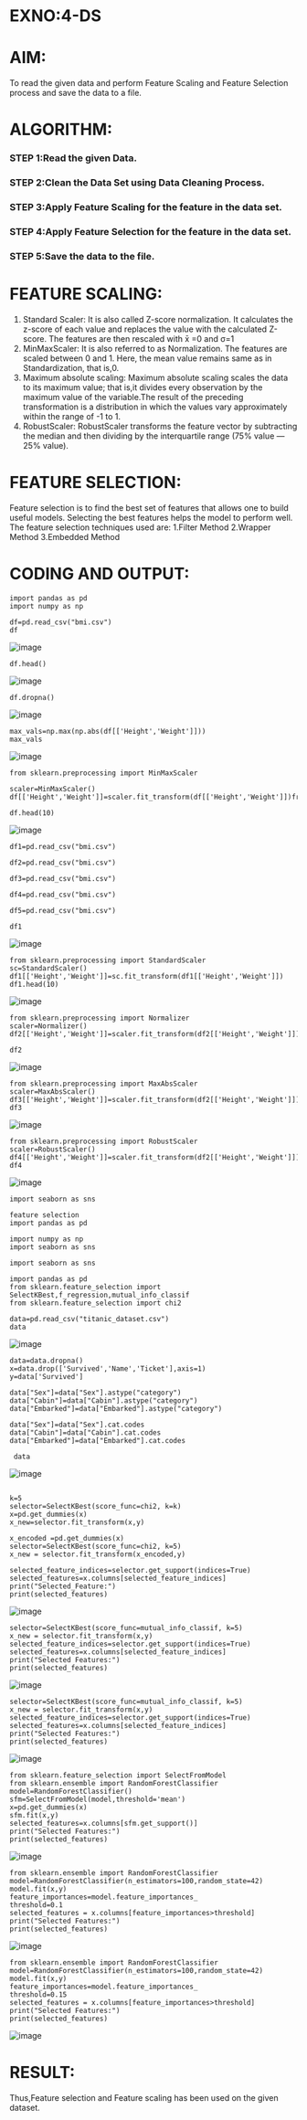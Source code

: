 # EXNO:4-DS
# AIM:
To read the given data and perform Feature Scaling and Feature Selection process and save the
data to a file.

# ALGORITHM:
### STEP 1:Read the given Data.
### STEP 2:Clean the Data Set using Data Cleaning Process.
### STEP 3:Apply Feature Scaling for the feature in the data set.
### STEP 4:Apply Feature Selection for the feature in the data set.
### STEP 5:Save the data to the file.

# FEATURE SCALING:
1. Standard Scaler: It is also called Z-score normalization. It calculates the z-score of each value and replaces the value with the calculated Z-score. The features are then rescaled with x̄ =0 and σ=1
2. MinMaxScaler: It is also referred to as Normalization. The features are scaled between 0 and 1. Here, the mean value remains same as in Standardization, that is,0.
3. Maximum absolute scaling: Maximum absolute scaling scales the data to its maximum value; that is,it divides every observation by the maximum value of the variable.The result of the preceding transformation is a distribution in which the values vary approximately within the range of -1 to 1.
4. RobustScaler: RobustScaler transforms the feature vector by subtracting the median and then dividing by the interquartile range (75% value — 25% value).

# FEATURE SELECTION:
Feature selection is to find the best set of features that allows one to build useful models. Selecting the best features helps the model to perform well.
The feature selection techniques used are:
1.Filter Method
2.Wrapper Method
3.Embedded Method

# CODING AND OUTPUT:
```
import pandas as pd
import numpy as np
```
```
df=pd.read_csv("bmi.csv")
df
```
![image](https://github.com/user-attachments/assets/a66652f9-c881-4a86-9d60-f92810b15c79)
```
df.head()
```
![image](https://github.com/user-attachments/assets/da322bb8-5154-4a88-956d-6b2ddc277842)
```
df.dropna()
```
![image](https://github.com/user-attachments/assets/be732e5d-f3d4-43d3-98cd-e3880852c0f4)
```
max_vals=np.max(np.abs(df[['Height','Weight']]))
max_vals
```
![image](https://github.com/user-attachments/assets/f637300f-cced-442c-a903-39645a36dbfb)
```
from sklearn.preprocessing import MinMaxScaler
```
```
scaler=MinMaxScaler()
df[['Height','Weight']]=scaler.fit_transform(df[['Height','Weight']])fr
```
```
df.head(10)
```
![image](https://github.com/user-attachments/assets/1365399a-aa4c-4cb7-a4b6-796831621969)

```
df1=pd.read_csv("bmi.csv")
```
```
df2=pd.read_csv("bmi.csv")
```
```
df3=pd.read_csv("bmi.csv")
```
```
df4=pd.read_csv("bmi.csv")
```
```
df5=pd.read_csv("bmi.csv")
```
```
df1

```

![image](https://github.com/user-attachments/assets/a7322a98-3297-41b6-a5e8-595c91dc8b4d)
```
from sklearn.preprocessing import StandardScaler
sc=StandardScaler()
df1[['Height','Weight']]=sc.fit_transform(df1[['Height','Weight']])
df1.head(10)
```

![image](https://github.com/user-attachments/assets/6ce0dc2e-72ee-4283-ab1a-61e105b7b596)
```
from sklearn.preprocessing import Normalizer
scaler=Normalizer()
df2[['Height','Weight']]=scaler.fit_transform(df2[['Height','Weight']])
```
```
df2
```

![image](https://github.com/user-attachments/assets/d5705138-76ec-4a7f-ab0a-04f1e473fdc6)
```
from sklearn.preprocessing import MaxAbsScaler
scaler=MaxAbsScaler()
df3[['Height','Weight']]=scaler.fit_transform(df2[['Height','Weight']])
df3
```

![image](https://github.com/user-attachments/assets/074d8e0c-80fa-47c0-bac6-7353f1b39ab7)
```
from sklearn.preprocessing import RobustScaler
scaler=RobustScaler()
df4[['Height','Weight']]=scaler.fit_transform(df2[['Height','Weight']])
df4
```

![image](https://github.com/user-attachments/assets/de4deeba-b8ab-4c5d-8818-6768a02c8543)
```
import seaborn as sns
```
```
feature selection 
import pandas as pd

import numpy as np 
import seaborn as sns
```
```
import seaborn as sns
```
```
import pandas as pd
from sklearn.feature_selection import SelectKBest,f_regression,mutual_info_classif
from sklearn.feature_selection import chi2
```
```
data=pd.read_csv("titanic_dataset.csv")
data
```
![image](https://github.com/user-attachments/assets/c0330f51-a459-4e63-ba8f-8356dc929c69)
```
data=data.dropna()
x=data.drop(['Survived','Name','Ticket'],axis=1)
y=data['Survived']
```
```
data["Sex"]=data["Sex"].astype("category")
data["Cabin"]=data["Cabin"].astype("category")
data["Embarked"]=data["Embarked"].astype("category")
```
```
data["Sex"]=data["Sex"].cat.codes
data["Cabin"]=data["Cabin"].cat.codes
data["Embarked"]=data["Embarked"].cat.codes
```
```
 data
```
![image](https://github.com/user-attachments/assets/2a598b08-3121-478e-a22b-c7c0986f79c3)
```

k=5
selector=SelectKBest(score_func=chi2, k=k)
x=pd.get_dummies(x)
x_new=selector.fit_transform(x,y)
```
```
x_encoded =pd.get_dummies(x)
selector=SelectKBest(score_func=chi2, k=5)
x_new = selector.fit_transform(x_encoded,y)
```
```
selected_feature_indices=selector.get_support(indices=True)
selected_features=x.columns[selected_feature_indices]
print("Selected_Feature:")
print(selected_features)
```
![image](https://github.com/user-attachments/assets/317c121c-abf4-4dc7-a14d-0f3e899e50b4)
```
selector=SelectKBest(score_func=mutual_info_classif, k=5)
x_new = selector.fit_transform(x,y)
selected_feature_indices=selector.get_support(indices=True)
selected_features=x.columns[selected_feature_indices]
print("Selected Features:")
print(selected_features)
```
![image](https://github.com/user-attachments/assets/70e1b6b3-e6a9-4b0c-abf6-e257e8dff14f)
```
selector=SelectKBest(score_func=mutual_info_classif, k=5)
x_new = selector.fit_transform(x,y)
selected_feature_indices=selector.get_support(indices=True)
selected_features=x.columns[selected_feature_indices]
print("Selected Features:")
print(selected_features)
```
![image](https://github.com/user-attachments/assets/1814553c-c56f-42a4-9416-589884be81bd)
 
```
from sklearn.feature_selection import SelectFromModel
from sklearn.ensemble import RandomForestClassifier
model=RandomForestClassifier()
sfm=SelectFromModel(model,threshold='mean')
x=pd.get_dummies(x)
sfm.fit(x,y)
selected_features=x.columns[sfm.get_support()]
print("Selected Features:")
print(selected_features)
```
![image](https://github.com/user-attachments/assets/412dcc3f-3af8-4678-9da0-1a354173f174)
```
from sklearn.ensemble import RandomForestClassifier
model=RandomForestClassifier(n_estimators=100,random_state=42)
model.fit(x,y)
feature_importances=model.feature_importances_
threshold=0.1
selected_features = x.columns[feature_importances>threshold]
print("Selected Features:")
print(selected_features)
```
![image](https://github.com/user-attachments/assets/afe8c286-877d-41f4-9392-3aa16803f600)
```
from sklearn.ensemble import RandomForestClassifier
model=RandomForestClassifier(n_estimators=100,random_state=42)
model.fit(x,y)
feature_importances=model.feature_importances_
threshold=0.15
selected_features = x.columns[feature_importances>threshold]
print("Selected Features:")
print(selected_features)
```
![image](https://github.com/user-attachments/assets/dca07307-d7fc-4546-8614-fadbeb133ca0)

# RESULT:
Thus,Feature selection and Feature scaling has been used on the given dataset.
